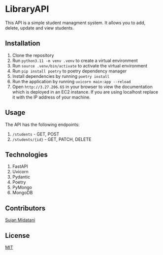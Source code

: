 
# LibraryAPI
This API is a simple student managment system. It allows you to add, delete, update and view students.

## Installation
1. Clone the repository
2. Run `python3.11 -m venv .venv` to create a virtual environment
3. Run `source .venv/bin/activate` to activate the virtual environment
4. Run `pip install poetry` to poetry dependency manager
5. Install dependencies by running `poetry install`
6. Run the application by running `uvicorn main:app --reload`
7. Open `http://3.27.206.65` in your browser to view the documentation which is deployed in an EC2 instance. If you are using localhost replace it with the IP address of your machine.

## Usage
The API has the following endpoints:
1. `/students` - GET, POST
2. `/students/{id}` - GET, PATCH, DELETE

## Technologies
1. FastAPI
2. Uvicorn
3. Pydantic
4. Poetry
5. PyMongo
6. MongoDB

## Contributors
[Sujan Midatani](https://github.com/sujamiditani7)

## License
[MIT](https://choosealicense.com/licenses/mit/)


